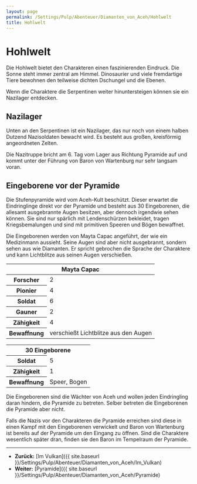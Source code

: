 ```yaml
---
layout: page
permalink: /Settings/Pulp/Abenteuer/Diamanten_von_Aceh/Hohlwelt
title: Hohlwelt
---
```


# Hohlwelt

Die Hohlwelt bietet den Charakteren einen faszinierenden Eindruck. Die Sonne steht immer zentral am Himmel. Dinosaurier und viele fremdartige Tiere bewohnen den teilweise dichten Dschungel und die Ebenen.

Wenn die Charaktere die Serpentinen weiter hinuntersteigen können sie ein Nazilager entdecken.

## Nazilager

Unten an den Serpentinen ist ein Nazilager, das nur noch von einem halben Dutzend Nazisoldaten bewacht wird. Es besteht aus großen, kreisförmig angeordneten Zelten.

Die Nazitruppe bricht am 6. Tag vom Lager aus Richtung Pyramide auf und kommt unter der Führung von Baron von Wartenburg nur sehr langsam voran.

## Eingeborene vor der Pyramide

Die Stufenpyramide wird vom Aceh-Kult beschützt. Dieser erwartet die Eindringlinge direkt vor der Pyramide und besteht aus 30 Eingeborenen, die allesamt ausgebrannte Augen besitzen, aber dennoch irgendwie sehen können. Sie sind nur spärlich mit Lendenschürzen bekleidet, tragen Kriegsbemalungen und sind mit primitiven Speeren und Bögen bewaffnet.

Die Eingeborenen werden von Mayta Capac angeführt, der wie ein Medizinmann aussieht. Seine Augen sind aber nicht ausgebrannt, sondern sehen aus wie Diamanten. Er spricht gebrochen die Sprache der Charaktere und kann Lichtblitze aus seinen Augen verschießen.

<table>
<thead>
<tr><th colspan="2">Mayta Capac</th></tr>
</thead>
<tbody>
<tr><th>Forscher</th><td>2</td></tr>
<tr><th>Pionier</th><td>4</td></tr>
<tr><th>Soldat</th><td>6</td></tr>
<tr><th>Gauner</th><td>2</td></tr>
<tr><th>Zähigkeit</th><td>4</td></tr>
<tr><th>Bewaffnung</th><td>verschießt Licht&shy;blitze aus den Augen</td></tr>
</tbody>
</table>

<table>
<tbody>
<tr><th colspan="2">30 Eingeborene</th></tr>
<tr><th>Soldat</th><td>5</td></tr>
<tr><th>Zähigkeit</th><td>1</td></tr>
<tr><th>Bewaffnung</th><td>Speer, Bogen</td></tr>
</tbody>
</table>
Die Eingeborenen sind die Wächter von Aceh und wollen jeden Eindringling daran hindern, die Pyramide zu betreten. Selber betreten die Eingeborenen die Pyramide aber nicht.

Falls die Nazis vor den Charakteren die Pyramide erreichen sind diese in einen Kampf mit den Eingeborenen verwickelt und Baron von Wartenburg ist bereits auf der Pyramide um den Eingang zu öffnen. Sind die Charaktere wesentlich später dran, finden sie den Baron im Tempelraum der Pyramide.


***
- <strong>Zurück:</strong> [Im Vulkan]({{ site.baseurl }}/Settings/Pulp/Abenteuer/Diamanten_von_Aceh/Im_Vulkan)
- <strong>Weiter:</strong> [Pyramide]({{ site.baseurl }}/Settings/Pulp/Abenteuer/Diamanten_von_Aceh/Pyramide)
